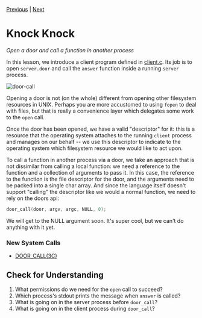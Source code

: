 [Previous](.././20_create_a_door/) | [Next](.././80_hello_world/)

# Knock Knock
*Open a door and call a function in another process*

In this lesson, we introduce a client program defined in [client.c](client.c).
Its job is to open `server.door` and call the `answer` function inside a running
`server` process.

![door-call](door-call.svg)

Opening a door is not (on the whole) different from opening other filesystem
resources in UNIX. Perhaps you are more accustomed to using `fopen` to deal with
files, but that is really a convenience layer which delegates some work to the
`open` call. 

Once the door has been opened, we have a valid "descriptor" for it: this is a
resource that the operating system attaches to the running `client` process and
manages on our behalf -- we use this descriptor to indicate to the operating
system which filesystem resource we would like to act upon. 

To call a function in another process via a door, we take an approach that is
not dissimilar from calling a local function: we need a reference to the
function and a collection of arguments to pass it. In this case, the reference
to the function is the file descriptor for the door, and the arguments need to be
packed into a single char array. And since the language itself doesn't support
"calling" the descriptor like we would a normal function, we need to rely on the
doors api:

```c
door_call(door, argv, argc, NULL, 0);
```

We will get to the NULL argument soon. It's super cool, but we can't do anything
with it yet.

### New System Calls
* [DOOR_CALL(3C)](https://illumos.org/man/3C/door_call)

## Check for Understanding
1. What permissions do we need for the `open` call to succeed?
1. Which process's stdout prints the message when `answer` is called?
1. What is going on in the server process before `door_call`?
1. What is going on in the client process during `door_call`? 

